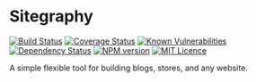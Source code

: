 # Sitegraphy

[![Build Status](https://travis-ci.org/jtwebman/sitegraphy.svg?branch=master)](https://travis-ci.org/jtwebman/sitegraphy)
[![Coverage Status](https://coveralls.io/repos/github/jtwebman/sitegraphy/badge.svg?branch=master)](https://coveralls.io/github/jtwebman/sitegraphy?branch=master)
[![Known Vulnerabilities](https://snyk.io/test/github/jtwebman/sitegraphy/badge.svg?targetFile=package.json)](https://snyk.io/test/github/jtwebman/sitegraphy?targetFile=package.json)
[![Dependency Status](https://david-dm.org/jtwebman/sitegraphy/status.svg)](https://david-dm.org/jtwebman/sitegraphy)
[![NPM version](http://img.shields.io/npm/v/sitegraphy.svg?style=flat)](https://npmjs.org/package/sitegraphy)
[![MIT Licence](https://badges.frapsoft.com/os/mit/mit.svg?v=103)](https://opensource.org/licenses/mit-license.php)

A simple flexible tool for building blogs, stores, and any website.
